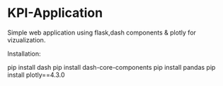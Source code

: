 # KPI-Application
Simple web application using flask,dash components &amp; plotly for vizualization.

Installation:

pip install dash
pip install dash-core-components
pip install pandas
pip install plotly==4.3.0

